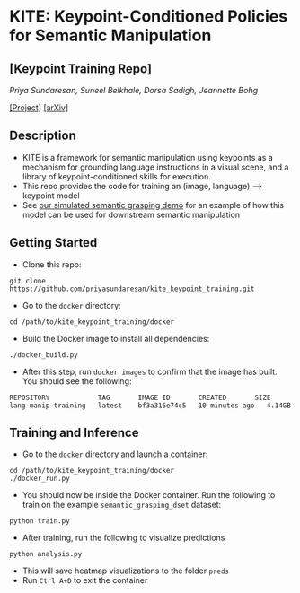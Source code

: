 # KITE: Keypoint-Conditioned Policies for Semantic Manipulation
## [Keypoint Training Repo]

*Priya Sundaresan, Suneel Belkhale, Dorsa Sadigh, Jeannette Bohg*

[[Project]](http://tinyurl.com/kite-site)
[[arXiv]](https://arxiv.org/abs/2306.16605)

## Description
* KITE is a framework for semantic manipulation using keypoints as a mechanism for grounding language instructions in a visual scene, and a library of keypoint-conditioned skills for execution.
* This repo provides the code for training an (image, language) --> keypoint model
* See [our simulated semantic grasping demo](https://github.com/priyasundaresan/kite_semantic_grasping.git) for an example of how this model can be used for downstream semantic manipulation

## Getting Started
* Clone this repo:
```
git clone https://github.com/priyasundaresan/kite_keypoint_training.git
```
* Go to the `docker` directory:
```
cd /path/to/kite_keypoint_training/docker
```
* Build the Docker image to install all dependencies:
```
./docker_build.py
```
* After this step, run `docker images` to confirm that the image has built. You should see the following:
```
REPOSITORY            TAG       IMAGE ID       CREATED       SIZE
lang-manip-training   latest    bf3a316e74c5   10 minutes ago   4.14GB
```

## Training and Inference
* Go to the `docker` directory and launch a container:
```
cd /path/to/kite_keypoint_training/docker
./docker_run.py
```
* You should now be inside the Docker container. Run the following to train on the example `semantic_grasping_dset` dataset:
```
python train.py
```
* After training, run the following to visualize predictions
```
python analysis.py
```
* This will save heatmap visualizations to the folder `preds`
* Run `Ctrl A+D` to exit the container
